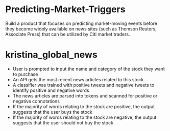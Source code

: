 # Predicting-Market-Triggers
Build a product that focuses on predicting market-moving events before they become widely available on news sites (such as Thomson Reuters, Associate Press) that can be utilized by Citi market traders.

# kristina_global_news
  - User is prompted to input the name and category of the stock they want to purchase
  - An API gets the most recent news articles related to this stock
  - A classifier was trained with positive tweets and negative tweets to identify positive and negative words
  - The news articles are parsed into tokens and scanned for positive or negative connotations
  - If the majority of words relating to the stock are positive, the output suggests that the user buys the stock
  - If the majority of words relating to the stock are negative, the output suggests that the user should not buy the stock
